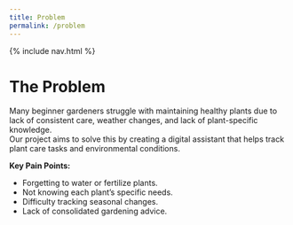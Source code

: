```yaml
---
title: Problem
permalink: /problem
---
```

{% include nav.html %}

# The Problem

Many beginner gardeners struggle with maintaining healthy plants due to lack of consistent care, weather changes, and lack of plant-specific knowledge.  
Our project aims to solve this by creating a digital assistant that helps track plant care tasks and environmental conditions.

**Key Pain Points:**
- Forgetting to water or fertilize plants.
- Not knowing each plant’s specific needs.
- Difficulty tracking seasonal changes.
- Lack of consolidated gardening advice.  


